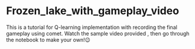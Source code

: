# Frozen_lake_with_gameplay_video
This is a tutorial for Q-learning implementation with recording the final gameplay using comet.
Watch the sample video provided , then go through the notebook to make your own!😉
